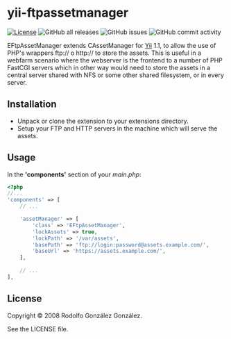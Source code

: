 # yii-ftpassetmanager

[![License](https://img.shields.io/badge/License-BSD_3--Clause-blue.svg)](https://opensource.org/licenses/BSD-3-Clause)
![GitHub all releases](https://img.shields.io/github/downloads/rgglez/yii-ftpassetmanager/total) 
![GitHub issues](https://img.shields.io/github/issues/rgglez/yii-ftpassetmanager) 
![GitHub commit activity](https://img.shields.io/github/commit-activity/y/rgglez/yii-ftpassetmanager)

EFtpAssetManager extends CAssetManager for [Yii](https://yiiframework.com) 1.1, to allow the use of PHP's wrappers 
ftp:// o http:// to store the assets. This is useful in a webfarm scenario where the webserver is the frontend 
to a number of PHP FastCGI servers which in other way would need to store the assets in a central server shared 
with NFS or some other shared filesystem, or in every server.

## Installation

* Unpack or clone the extension to your extensions directory.
* Setup your FTP and HTTP servers in the machine which will serve the assets.

## Usage

In the **'components'** section of your *main.php*:

```php
<?php
//...
'components' => [
    // ...

    'assetManager' => [
        'class' => 'EFtpAssetManager',
        'lockAssets' => true,
        'lockPath' => '/var/assets',
        'basePath' => 'ftp://login:password@assets.example.com/',
        'baseUrl' => 'https://assets.example.com/',    
    ],
    
    // ...
],
```

## License

Copyright © 2008 Rodolfo González González.

See the LICENSE file.
